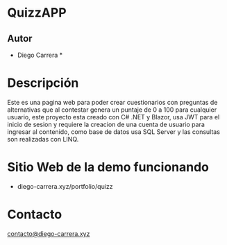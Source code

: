 # QuizzAPP
## Autor
* Diego Carrera *

# Descripción
Este es una pagina web para poder crear cuestionarios con preguntas de alternativas que al contestar genera un puntaje de 0 a 100 para cualquier usuario, este  proyecto esta creado con C# .NET y Blazor, usa JWT para el inicio de sesion y requiere la creacion de una cuenta de usuario para ingresar al contenido, como base de datos usa SQL Server y las consultas son realizadas con LINQ.

# Sitio Web de la demo funcionando
- diego-carrera.xyz/portfolio/quizz

# Contacto
contacto@diego-carrera.xyz
